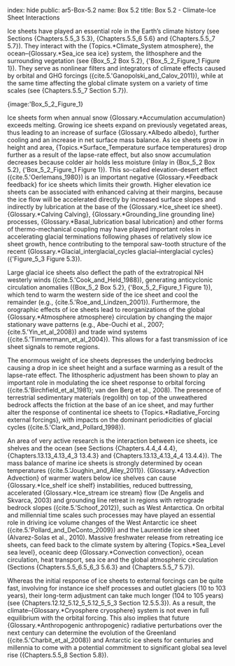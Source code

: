 index: hide
public: ar5-Box-5.2
name: Box 5.2
title: Box 5.2 - Climate-Ice Sheet Interactions

Ice sheets have played an essential role in the Earth’s climate history (see Sections {Chapters.5.5_3 5.3}, {Chapters.5.5_6 5.6} and {Chapters.5.5_7 5.7}). They interact with the {Topics.*Climate_System atmosphere}, the ocean–{Glossary.*Sea_ice sea ice} system, the lithosphere and the surrounding vegetation (see {Box_5_2 Box 5.2}, {'Box_5_2_Figure_1 Figure 1}). They serve as nonlinear filters and integrators of climate effects caused by orbital and GHG forcings ({cite.5.'Ganopolski_and_Calov_2011}), while at the same time affecting the global climate system on a variety of time scales (see {Chapters.5.5_7 Section 5.7}).

{image:'Box_5_2_Figure_1}

Ice sheets form when annual snow {Glossary.*Accumulation accumulation} exceeds melting. Growing ice sheets expand on previously vegetated areas, thus leading to an increase of surface {Glossary.*Albedo albedo}, further cooling and an increase in net surface mass balance. As ice sheets grow in height and area, {Topics.*Surface_Temperature surface temperatures} drop further as a result of the lapse-rate effect, but also snow accumulation decreases because colder air holds less moisture (inlay in {Box_5_2 Box 5.2}, {'Box_5_2_Figure_1 Figure 1}). This so-called elevation-desert effect ({cite.5.'Oerlemans_1980}) is an important negative {Glossary.*Feedback feedback} for ice sheets which limits their growth. Higher elevation ice sheets can be associated with enhanced calving at their margins, because the ice flow will be accelerated directly by increased surface slopes and indirectly by lubrication at the base of the {Glossary.*Ice_sheet ice sheet}. {Glossary.*Calving Calving}, {Glossary.*Grounding_line grounding line} processes, {Glossary.*Basal_lubrication basal lubrication} and other forms of thermo-mechanical coupling may have played important roles in accelerating glacial terminations following phases of relatively slow ice sheet growth, hence contributing to the temporal saw-tooth structure of the recent {Glossary.*Glacial_interglacial_cycles glacial–interglacial cycles} ({'Figure_5_3 Figure 5.3}).

Large glacial ice sheets also deflect the path of the extratropical NH westerly winds ({cite.5.'Cook_and_Held_1988}), generating anticyclonic circulation anomalies ({Box_5_2 Box 5.2}, {'Box_5_2_Figure_1 Figure 1}), which tend to warm the western side of the ice sheet and cool the remainder (e.g., {cite.5.'Roe_and_Lindzen_2001}). Furthermore, the orographic effects of ice sheets lead to reorganizations of the global {Glossary.*Atmosphere atmosphere} circulation by changing the major stationary wave patterns (e.g., Abe-Ouchi et al., 2007; {cite.5.'Yin_et_al_2008}) and trade wind systems ({cite.5.'Timmermann_et_al_2004}). This allows for a fast transmission of ice sheet signals to remote regions.

The enormous weight of ice sheets depresses the underlying bedrocks causing a drop in ice sheet height and a surface warming as a result of the lapse-rate effect. The lithospheric adjustment has been shown to play an important role in modulating the ice sheet response to orbital forcing ({cite.5.'Birchfield_et_al_1981}; van den Berg et al., 2008). The presence of terrestrial sedimentary materials (regolith) on top of the unweathered bedrock affects the friction at the base of an ice sheet, and may further alter the response of continental ice sheets to {Topics.*Radiative_Forcing external forcings}, with impacts on the dominant periodicities of glacial cycles ({cite.5.'Clark_and_Pollard_1998}).

An area of very active research is the interaction between ice sheets, ice shelves and the ocean (see Sections {Chapters.4.4_4 4.4}, {Chapters.13.13_4.13_4_3 13.4.3} and {Chapters.13.13_4.13_4_4 13.4.4}). The mass balance of marine ice sheets is strongly determined by ocean temperatures ({cite.5.'Joughin_and_Alley_2011}). {Glossary.*Advection Advection} of warmer waters below ice shelves can cause {Glossary.*Ice_shelf ice shelf} instabilities, reduced buttressing, accelerated {Glossary.*Ice_stream ice stream} flow (De Angelis and Skvarca, 2003) and grounding line retreat in regions with retrograde bedrock slopes ({cite.5.'Schoof_2012}), such as West Antarctica. On orbital and millennial time scales such processes may have played an essential role in driving ice volume changes of the West Antarctic ice sheet ({cite.5.'Pollard_and_DeConto_2009}) and the Laurentide ice sheet (Alvarez-Solas et al., 2010). Massive freshwater release from retreating ice sheets, can feed back to the climate system by altering {Topics.*Sea_Level sea level}, oceanic deep {Glossary.*Convection convection}, ocean circulation, heat transport, sea ice and the global atmospheric circulation (Sections {Chapters.5.5_6.5_6_3 5.6.3} and {Chapters.5.5_7 5.7}).

Whereas the initial response of ice sheets to external forcings can be quite fast, involving for instance ice shelf processes and outlet glaciers (10 to 103 years), their long-term adjustment can take much longer (104 to 105 years) (see {Chapters.12.12_5.12_5_5.12_5_5_3 Section 12.5.5.3}). As a result, the climate–{Glossary.*Cryosphere cryosphere} system is not even in full equilibrium with the orbital forcing. This also implies that future {Glossary.*Anthropogenic anthropogenic} radiative perturbations over the next century can determine the evolution of the Greenland ({cite.5.'Charbit_et_al_2008}) and Antarctic ice sheets for centuries and millennia to come with a potential commitment to significant global sea level rise ({Chapters.5.5_8 Section 5.8}).
